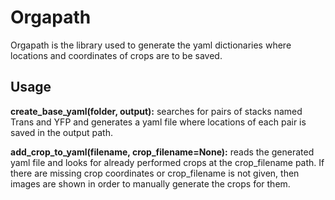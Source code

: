 # Orgapath

Orgapath is the library used to generate the yaml dictionaries where locations and coordinates of crops are to be saved.

## Usage

__create_base_yaml(folder, output):__ searches for pairs of stacks named Trans and YFP and generates a yaml file where locations of each pair is saved in the output path.

__add_crop_to_yaml(filename, crop_filename=None):__ reads the generated yaml file and looks for already performed crops at the crop_filename path. If there are missing crop coordinates or crop_filename is not given, then images are shown in order to manually generate the crops for them.

